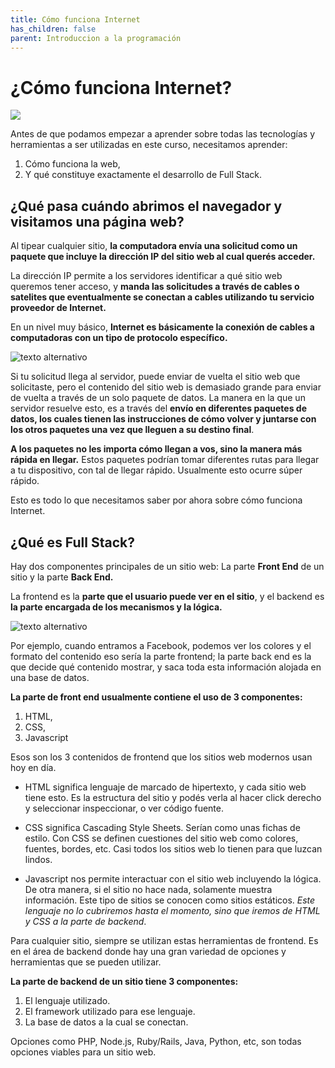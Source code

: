 ```yaml
---
title: Cómo funciona Internet
has_children: false
parent: Introduccion a la programación
---
```


# ¿Cómo funciona Internet?
![](https://drive.google.com/uc?export=view&id=1B-a23VnkdO_vDMVkWgqg-k98goloLQK_)

Antes de que podamos empezar a aprender sobre todas las tecnologías y herramientas a ser utilizadas en este curso, necesitamos aprender:

1. Cómo funciona la web, 
2. Y qué constituye exactamente el desarrollo de Full Stack.

## ¿Qué pasa cuándo abrimos el navegador y visitamos una página web?

Al tipear cualquier sitio, **la computadora envía una solicitud como un paquete que incluye la dirección IP del sitio web al cual querés acceder.** 

La dirección IP permite a los servidores identificar a qué sitio web queremos tener acceso, y **manda las solicitudes a través de cables o satelites que eventualmente se conectan a cables utilizando tu servicio proveedor de Internet.**

En un nivel muy básico, **Internet es básicamente la conexión de cables a computadoras con un tipo de protocolo específico.** 

![texto alternativo](https://www.partesdel.com/wp-content/uploads/que-es-internet.jpg)

Si tu solicitud llega al servidor, puede enviar de vuelta el sitio web que solicitaste, pero el contenido del sitio web is demasiado grande para enviar de vuelta a través de un solo paquete de datos. La manera en la que un servidor resuelve esto, es a través del **envío en diferentes paquetes de datos, los cuales tienen las instrucciones de cómo volver y juntarse con los otros paquetes una vez que lleguen a su destino final**. 

**A los paquetes no les importa cómo llegan a vos, sino la manera más rápida en llegar.** Estos paquetes podrían tomar diferentes rutas para llegar a tu dispositivo, con tal de llegar rápido. Usualmente esto ocurre súper rápido.

Esto es todo lo que necesitamos saber por ahora sobre cómo funciona Internet.

## ¿Qué es Full Stack?

Hay dos componentes principales de un sitio web: La parte **Front End** de un sitio y la parte **Back End.** 

La frontend es la **parte que el usuario puede ver en el sitio**, y el backend es **la parte encargada de los mecanismos y la lógica.**

![texto alternativo](http://blog.hackerrank.com/wp-content/uploads/2018/10/frontend-vs-backend.png)

Por ejemplo, cuando entramos a Facebook, podemos ver los colores y el formato del contenido eso sería la parte frontend; la parte back end es la que decide qué contenido mostrar, y saca toda esta información alojada en una base de datos. 

**La parte de front end usualmente contiene el uso de 3 componentes:**
1. HTML,
2. CSS, 
3. Javascript


Esos son los 3 contenidos de frontend que los sitios web modernos usan hoy en día. 

* HTML significa lenguaje de marcado de hipertexto, y cada sitio web tiene esto. Es la estructura del sitio y podés verla al hacer click derecho y seleccionar inspeccionar, o ver código fuente.

* CSS significa Cascading Style Sheets. Serían como unas fichas de estilo. Con CSS se definen cuestiones del sitio web como colores, fuentes, bordes, etc. Casi todos los sitios web lo tienen para que luzcan lindos.

* Javascript nos permite interactuar con el sitio web incluyendo la lógica. De otra manera, si el sitio no hace nada, solamente muestra información. Este tipo de sitios se conocen como sitios estáticos. *Este lenguaje no lo cubriremos hasta el momento, sino que iremos de HTML y CSS a la parte de backend*.

Para cualquier sitio, siempre se utilizan estas herramientas de frontend. Es en el área de backend donde hay una gran variedad de opciones y herramientas que se pueden utilizar. 

**La parte de backend de un sitio tiene 3 componentes:**

1. El lenguaje utilizado.
2. El framework utilizado para ese lenguaje.
3. La base de datos a la cual se conectan.

Opciones como PHP, Node.js, Ruby/Rails, Java, Python, etc, son todas opciones viables para un sitio web.






